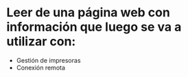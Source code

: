 # Leer de una página web con información que luego se va a utilizar con:
- Gestión de impresoras
- Conexión remota
